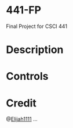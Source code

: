 # 441-FP
Final Project for CSCI 441

# Description



# Controls


# Credit

@[Elijah1111](https://github.com/Elijah1111)
...




